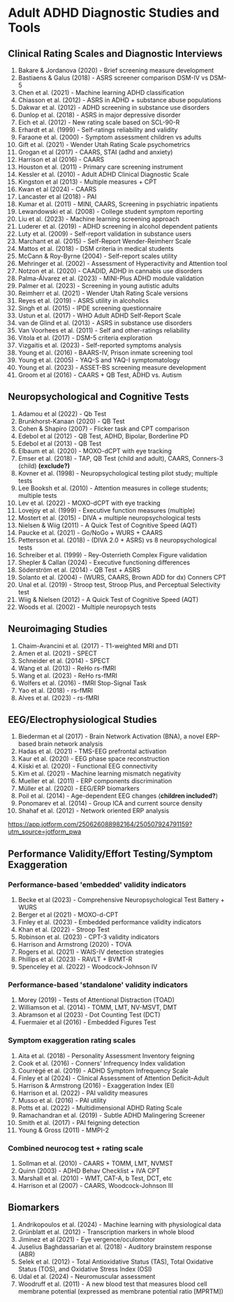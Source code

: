 # Adult ADHD Diagnostic Studies and Tools

## Clinical Rating Scales and Diagnostic Interviews

1. Bakare & Jordanova (2020) - Brief screening measure development
2. Bastiaens & Galus (2018) - ASRS screener comparison DSM-IV vs DSM-5
3. Chen et al. (2021) - Machine learning ADHD classification
4. Chiasson et al. (2012) - ASRS in ADHD + substance abuse populations
5. Dakwar et al. (2012) - ADHD screening in substance use disorders
6. Dunlop et al. (2018) - ASRS in major depressive disorder
7. Eich et al. (2012) - New rating scale based on SCL-90-R
8. Erhardt et al. (1999) - Self-ratings reliability and validity
9. Faraone et al. (2000) - Symptom assessment children vs adults
10. Gift et al. (2021) - Wender Utah Rating Scale psychometrics
11. Grogan et al (2017) - CAARS, STAI (adhd and anxiety)
12. Harrison et al (2016) - CAARS
13. Houston et al. (2011) - Primary care screening instrument
14. Kessler et al. (2010) - Adult ADHD Clinical Diagnostic Scale
15. Kingston et al (2013) - Multiple measures + CPT
16. Kwan et al (2024) - CAARS
17. Lancaster et al (2018) - PAI
18. Kumar et al. (2011) - MINI, CAARS, Screening in psychiatric inpatients
19. Lewandowski et al. (2008) - College student symptom reporting
20. Liu et al. (2023) - Machine learning screening approach
21. Luderer et al. (2019) - ADHD screening in alcohol dependent patients
22. Luty et al. (2009) - Self-report validation in substance users
23. Marchant et al. (2015) - Self-Report Wender-Reimherr Scale
24. Mattos et al. (2018) - DSM criteria in medical students
25. McCann & Roy-Byrne (2004) - Self-report scales utility
26. Mehringer et al. (2002) - Assessment of Hyperactivity and Attention tool
27. Notzon et al. (2020) - CAADID, ADHD in cannabis use disorders
28. Palma-Álvarez et al. (2023) - MINI-Plus ADHD module validation
29. Palmer et al. (2023) - Screening in young autistic adults
30. Reimherr et al. (2021) - Wender Utah Rating Scale versions
31. Reyes et al. (2019) - ASRS utility in alcoholics
32. Singh et al. (2015) - IPDE screening questionnaire
33. Ustun et al. (2017) - WHO Adult ADHD Self-Report Scale
34. van de Glind et al. (2013) - ASRS in substance use disorders
35. Van Voorhees et al. (2011) - Self and other-ratings reliability
36. Vitola et al. (2017) - DSM-5 criteria exploration
37. Vizgaitis et al. (2023) - Self-reported symptoms analysis
38. Young et al. (2016) - BAARS-IV, Prison inmate screening tool
39. Young et al. (2005) - YAQ-S and YAQ-I symptomatology
40. Young et al. (2023) - ASSET-BS screening measure development
41. Groom et al (2016) - CAARS + QB Test, ADHD vs. Autism

## Neuropsychological and Cognitive Tests

1. Adamou et al (2022) - Qb Test
2. Brunkhorst-Kanaan (2020) - QB Test
3. Cohen & Shapiro (2007) - Flicker task and CPT comparison
4. Edebol et al (2012) - QB Test, ADHD, Bipolar, Borderline PD
5. Edebol et al (2013) - QB Test
6.  Elbaum et al. (2020) - MOXO-dCPT with eye tracking
7. Emser et al. (2018) - TAP, QB Test (child and adult), CAARS, Conners-3
   (child) **(exclude?)**
8. Kovner et al. (1998) - Neuropsychological testing pilot study; multiple tests
9.  Lee Booksh et al. (2010) - Attention measures in college students; multiple tests
10. Lev et al. (2022) - MOXO-dCPT with eye tracking
11. Lovejoy et al. (1999) - Executive function measures (multiple)
12. Mostert et al. (2015) - DIVA + multiple neuropsychological tests
13. Nielsen & Wiig (2011) - A Quick Test of Cognitive Speed (AQT)
14. Paucke et al. (2021) - Go/NoGo + WURS + CAARS
15. Pettersson et al. (2018) - (DIVA 2.0 + ASRS) vs 8 neuropsychological tests
16. Schreiber et al. (1999) - Rey-Osterrieth Complex Figure validation
17. Shepler & Callan (2024) - Executive functioning differences
18. Söderström et al. (2014) - QB Test + ASRS
19. Solanto et al. (2004) - (WURS, CAARS, Brown ADD for dx) Conners CPT
20. Unal et al. (2019) - Stroop test, Stroop Plus, and Perceptual
Selectivity test
1.  Wiig & Nielsen (2012) - A Quick Test of Cognitive Speed (AQT)
2.  Woods et al. (2002) - Multiple neuropsych tests

## Neuroimaging Studies
1. Chaim-Avancini et al. (2017) - T1-weighted MRI and DTI
1. Amen et al. (2021) - SPECT
1. Schneider et al. (2014) - SPECT
1. Wang et al. (2013) - ReHo rs-fMRI
1. Wang et al. (2023) - ReHo rs-fMRI
1. Wolfers et al. (2016) - fMRI Stop-Signal Task
1. Yao et al. (2018) - rs-fMRI
1. Alves et al. (2023) - rs-fMRI <!--ASD, ADHD, controls -->

## EEG/Electrophysiological Studies

1. Biederman et al (2017) - Brain Network Activation (BNA), a novel ERP-based brain network
analysis
1. Hadas et al. (2021) - TMS-EEG prefrontal activation
2. Kaur et al. (2020) - EEG phase space reconstruction
3. Kiiski et al. (2020) - Functional EEG connectivity
4. Kim et al. (2021) - Machine learning mismatch negativity
5. Mueller et al. (2011) - ERP components discrimination
6. Müller et al. (2020) - EEG/ERP biomarkers
7.  Poil et al. (2014) - Age-dependent EEG changes (**children included?**)
8.  Ponomarev et al. (2014) - Group ICA and current source density
9.  Shahaf et al. (2012) - Network oriented ERP analysis

https://app.jotform.com/250626088982164/250507924791159?utm_source=jotform_pwa

## Performance Validity/Effort Testing/Symptom Exaggeration


### Performance-based 'embedded' validity indicators

1. Becke et al (2023) - Comprehensive Neuropsychological Test Battery + WURS
2. Berger et al (2021) - MOXO-d-CPT
3. Finley et al. (2023) - Embedded performance validity indicators
4. Khan et al. (2022) - Stroop Test
5. Robinson et al. (2023) - CPT-3 validity indicators
6. Harrison and Armstrong (2020) - TOVA
7. Rogers et al. (2021) - WAIS-IV detection strategies
8. Phillips et al. (2023) - RAVLT + BVMT-R
9. Spenceley et al. (2022) - Woodcock-Johnson IV

### Performance-based 'standalone' validity indicators

1. Morey (2019) - Tests of Attentional Distraction (TOAD)
2. Williamson et al. (2014) - TOMM, LMT, NV-MSVT, DMT
3. Abramson et al (2023) - Dot Counting Test (DCT)
4. Fuermaier et al (2016) - Embedded Figures Test

### Symptom exaggeration rating scales

1. Aita et al. (2018) - Personality Assessment Inventory feigning
2. Cook et al. (2016) - Conners' Infrequency Index validation
3. Courrégé et al. (2019) - ADHD Symptom Infrequency Scale
4. Finley et al (2024) - Clinical Assessment of Attention Deficit–Adult
5. Harrison & Armstrong (2016) - Exaggeration Index (EI)
6. Harrison et al. (2022) - PAI validity measures
7. Musso et al. (2016) - PAI utility
8. Potts et al. (2022) - Multidimensional ADHD Rating Scale
9.  Ramachandran et al. (2019) - Subtle ADHD Malingering Screener
10. Smith et al. (2017) - PAI feigning detection
11. Young & Gross (2011) - MMPI-2
 

### Combined neurocog test + rating scale

1. Sollman et al. (2010) - CAARS + TOMM, LMT, NVMST
2. Quinn (2003) - ADHD Behav Checklist + IVA CPT
3. Marshall et al. (2010) - WMT, CAT-A, b Test, DCT, etc
4. Harrison et al (2007) - CAARS, Woodcock-Johnson III

## Biomarkers

1. Andrikopoulos et al. (2024) - Machine learning with physiological data
2. Grünblatt et al. (2012) - Transcription markers in whole blood
3. Jiminez et al (2021) - Eye vergence/oculomotor
4. Juselius Baghdassarian et al. (2018) - Auditory brainstem response (ABR)
5. Selek et al. (2012) - Total Antioxidative Status (TAS), Total
Oxidative Status (TOS), and Oxidative Stress Index (OSI)
1. Udal et al. (2024) - Neuromuscular assessment
2. Woodruff et al. (2011) - A new blood test that measures blood cell membrane
potential (expressed as membrane potential ratio [MPRTM])
